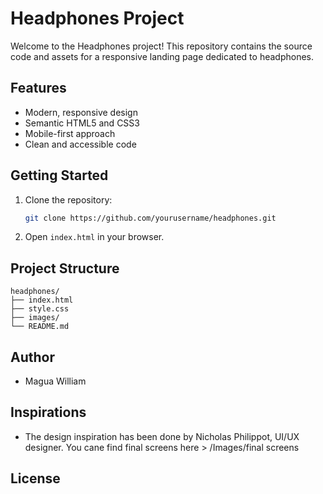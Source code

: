 # Headphones Project

Welcome to the Headphones project! This repository contains the source code and assets for a responsive landing page dedicated to headphones.

## Features

- Modern, responsive design
- Semantic HTML5 and CSS3
- Mobile-first approach
- Clean and accessible code

## Getting Started

1. Clone the repository:
    ```bash
    git clone https://github.com/yourusername/headphones.git
    ```
2. Open `index.html` in your browser.

## Project Structure

```
headphones/
├── index.html
├── style.css
├── images/
└── README.md
```

## Author

- Magua William

## Inspirations

- The design inspiration has been done by Nicholas Philippot, UI/UX designer.
You cane find final screens here > /Images/final screens

## License

<!-- This project is licensed under the MIT License. -->